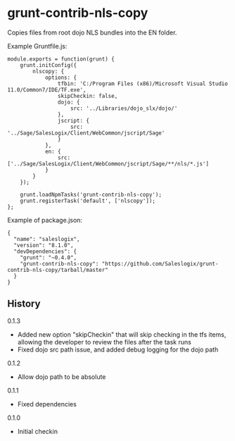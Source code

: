 grunt-contrib-nls-copy
======================

Copies files from root dojo NLS bundles into the EN folder.


Example Gruntfile.js:
```
module.exports = function(grunt) { 
    grunt.initConfig({
        nlscopy: {
            options: {
                tfbin: 'C:/Program Files (x86)/Microsoft Visual Studio 11.0/Common7/IDE/TF.exe',
                skipCheckin: false,
                dojo: {
                    src: '../Libraries/dojo_slx/dojo/'
                },
                jscript: {
                    src: '../Sage/SalesLogix/Client/WebCommon/jscript/Sage'
                }
            },
            en: {
                src: ['../Sage/SalesLogix/Client/WebCommon/jscript/Sage/**/nls/*.js']
            }
        }
    });
    
    grunt.loadNpmTasks('grunt-contrib-nls-copy');
    grunt.registerTask('default', ['nlscopy']);
};
```

Example of package.json: 
```
{
  "name": "saleslogix",
  "version": "8.1.0",
  "devDependencies": {
    "grunt": "~0.4.0",
    "grunt-contrib-nls-copy": "https://github.com/Saleslogix/grunt-contrib-nls-copy/tarball/master"
  }
}
```

## History

0.1.3
 * Added new option "skipCheckin" that will skip checking in the tfs items, allowing the developer to review the files after the task runs
 * Fixed dojo src path issue, and added debug logging for the dojo path
 
0.1.2
 * Allow dojo path to be absolute

0.1.1
 * Fixed dependencies

0.1.0
 * Initial checkin
